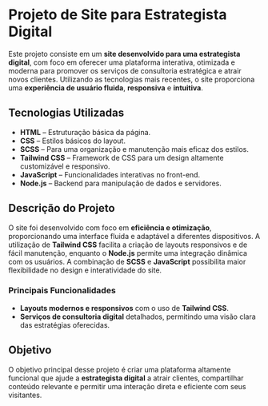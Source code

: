 # Projeto de Site para Estrategista Digital

Este projeto consiste em um **site desenvolvido para uma estrategista digital**, com foco em oferecer uma plataforma interativa, otimizada e moderna para promover os serviços de consultoria estratégica e atrair novos clientes. Utilizando as tecnologias mais recentes, o site proporciona uma **experiência de usuário fluida**, **responsiva** e **intuitiva**.

## Tecnologias Utilizadas

- **HTML** – Estruturação básica da página.
- **CSS** – Estilos básicos do layout.
- **SCSS** – Para uma organização e manutenção mais eficaz dos estilos.
- **Tailwind CSS** – Framework de CSS para um design altamente customizável e responsivo.
- **JavaScript** – Funcionalidades interativas no front-end.
- **Node.js** – Backend para manipulação de dados e servidores.
  
## Descrição do Projeto

O site foi desenvolvido com foco em **eficiência e otimização**, proporcionando uma interface fluida e adaptável a diferentes dispositivos. A utilização de **Tailwind CSS** facilita a criação de layouts responsivos e de fácil manutenção, enquanto o **Node.js** permite uma integração dinâmica com os usuários. A combinação de **SCSS** e **JavaScript** possibilita maior flexibilidade no design e interatividade do site.

### Principais Funcionalidades

- **Layouts modernos e responsivos** com o uso de **Tailwind CSS**.
- **Serviços de consultoria digital** detalhados, permitindo uma visão clara das estratégias oferecidas.

## Objetivo

O objetivo principal desse projeto é criar uma plataforma altamente funcional que ajude a **estrategista digital** a atrair clientes, compartilhar conteúdo relevante e permitir uma interação direta e eficiente com seus visitantes.
